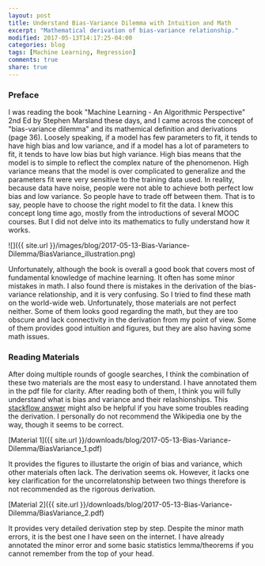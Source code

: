 ```yaml
---
layout: post
title: Understand Bias-Variance Dilemma with Intuition and Math
excerpt: "Mathematical derivation of bias-variance relationship."
modified: 2017-05-13T14:17:25-04:00
categories: blog
tags: [Machine Learning, Regression]
comments: true
share: true
---
```


### Preface

I was reading the book "Machine Learning - An Algorithmic Perspective" 2nd Ed by Stephen Marsland these days, and I came across the concept of "bias-variance dilemma" and its mathemical definition and derivations (page 36). Loosely speaking, if a model has few parameters to fit, it tends to have high bias and low variance, and if a model has a lot of parameters to fit, it tends to have low bias but high variance. High bias means that the model is to simple to reflect the complex nature of the phenomenon. High variance means that the model is over complicated to generalize and the parameters fit were very sensitive to the training data used. In reality, because data have noise, people were not able to achieve both perfect low bias and low variance. So people have to trade off between them. That is to say, people have to choose the right model to fit the data. I knew this concept long time ago, mostly from the introductions of several MOOC courses. But I did not delve into its mathematics to fully understand how it works.

![]({{ site.url }}/images/blog/2017-05-13-Bias-Variance-Dilemma/BiasVariance_illustration.png)

Unfortunately, although the book is overall a good book that covers most of fundamental knowledge of machine learning. It often has some minor mistakes in math. I also found there is mistakes in the derivation of the bias-variance relationship, and it is very confusing. So I tried to find these math on the world-wide web. Unfortunately, those materials are not perfect neither. Some of them looks good regarding the math, but they are too obscure and lack connectivity in the derivation from my point of view. Some of them provides good intuition and figures, but they are also having some math issues.

### Reading Materials

After doing multiple rounds of google searches, I think the combination of these two materials are the most easy to understand. I have annotated them in the pdf file for clarity. After reading both of them, I think you will fully understand what is bias and variance and their relashionships. This [stackflow answer](https://math.stackexchange.com/questions/1654230/confused-about-meaning-of-a-expectation-of-a-function) might also be helpful if you have some troubles reading the derivation. I personally do not recommend the Wikipedia one by the way, though it seems to be correct.

[Material 1]({{ site.url }}/downloads/blog/2017-05-13-Bias-Variance-Dilemma/BiasVariance_1.pdf)


It provides the figures to illustarte the origin of bias and variance, which other materials often lack. The derivation seems ok. However, it lacks one key clarification for the uncorrelatonship between two things therefore is not recommended as the rigorous derivation.

[Material 2]({{ site.url }}/downloads/blog/2017-05-13-Bias-Variance-Dilemma/BiasVariance_2.pdf)

It provides very detailed derivation step by step. Despite the minor math errors, it is the best one I have seen on the internet. I have already annotated the minor error and some basic statistics lemma/theorems if you cannot remember from the top of your head.
